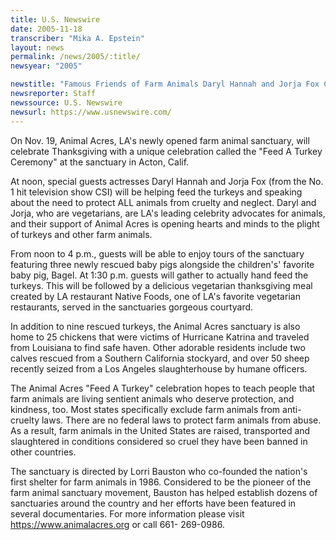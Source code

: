 ```yaml
---
title: U.S. Newswire
date: 2005-11-18
transcriber: "Mika A. Epstein"
layout: news
permalink: /news/2005/:title/
newsyear: "2005"

newstitle: "Famous Friends of Farm Animals Daryl Hannah and Jorja Fox Celebrate Thanksgiving by Feeding a Turkey Rather Than Eating One!  "
newsreporter: Staff
newssource: U.S. Newswire
newsurl: https://www.usnewswire.com/
---
```

On Nov. 19, Animal Acres, LA's newly opened farm animal sanctuary, will celebrate Thanksgiving with a unique celebration called the "Feed A Turkey Ceremony" at the sanctuary in Acton, Calif.

At noon, special guests actresses Daryl Hannah and Jorja Fox (from the No. 1 hit television show CSI) will be helping feed the turkeys and speaking about the need to protect ALL animals from cruelty and neglect. Daryl and Jorja, who are vegetarians, are LA's leading celebrity advocates for animals, and their support of Animal Acres is opening hearts and minds to the plight of turkeys and other farm animals.

From noon to 4 p.m., guests will be able to enjoy tours of the sanctuary featuring three newly rescued baby pigs alongside the children's' favorite baby pig, Bagel. At 1:30 p.m. guests will gather to actually hand feed the turkeys. This will be followed by a delicious vegetarian thanksgiving meal created by LA restaurant Native Foods, one of LA's favorite vegetarian restaurants, served in the sanctuaries gorgeous courtyard.

In addition to nine rescued turkeys, the Animal Acres sanctuary is also home to 25 chickens that were victims of Hurricane Katrina and traveled from Louisiana to find safe haven. Other adorable residents include two calves rescued from a Southern California stockyard, and over 50 sheep recently seized from a Los Angeles slaughterhouse by humane officers.

The Animal Acres "Feed A Turkey" celebration hopes to teach people that farm animals are living sentient animals who deserve protection, and kindness, too. Most states specifically exclude farm animals from anti-cruelty laws. There are no federal laws to protect farm animals from abuse. As a result, farm animals in the United States are raised, transported and slaughtered in conditions considered so cruel they have been banned in other countries.

The sanctuary is directed by Lorri Bauston who co-founded the nation's first shelter for farm animals in 1986. Considered to be the pioneer of the farm animal sanctuary movement, Bauston has helped establish dozens of sanctuaries around the country and her efforts have been featured in several documentaries. For more information please visit https://www.animalacres.org or call 661- 269-0986.
